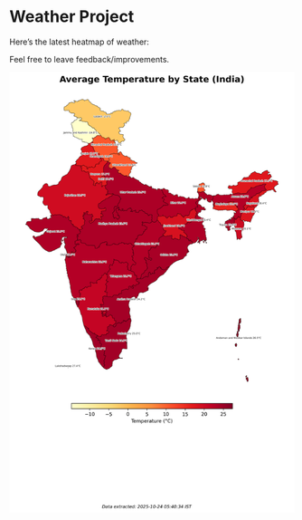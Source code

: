 # Weather Project

Here’s the latest heatmap of weather:

Feel free to leave feedback/improvements.

![India Heatmap](docs/assets/india_heatmap.png?v=FAC3FC)
